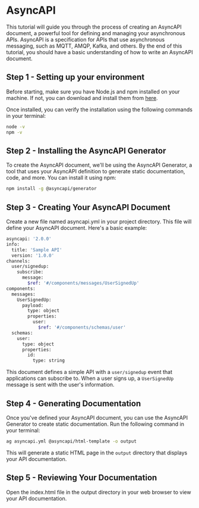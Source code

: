 
# AsyncAPI

This tutorial will guide you through the process of creating an AsyncAPI document, a powerful tool for defining and managing your asynchronous APIs. AsyncAPI is a specification for APIs that use asynchronous messaging, such as MQTT, AMQP, Kafka, and others. By the end of this tutorial, you should have a basic understanding of how to write an AsyncAPI document.

## Step 1 - Setting up your environment

Before starting, make sure you have Node.js and npm installed on your machine. If not, you can download and install them from [here](https://nodejs.org/en/download/).

Once installed, you can verify the installation using the following commands in your terminal:

```bash
node -v
npm -v
```

## Step 2 - Installing the AsyncAPI Generator

To create the AsyncAPI document, we'll be using the AsyncAPI Generator, a tool that uses your AsyncAPI definition to generate static documentation, code, and more. You can install it using npm:

```bash
npm install -g @asyncapi/generator
```

## Step 3 - Creating Your AsyncAPI Document

Create a new file named asyncapi.yml in your project directory. This file will define your AsyncAPI document. Here's a basic example:

```bash
asyncapi: '2.0.0'
info:
  title: 'Sample API'
  version: '1.0.0'
channels:
  user/signedup:
    subscribe:
      message:
        $ref: '#/components/messages/UserSignedUp'
components:
  messages:
    UserSignedUp:
      payload:
        type: object
        properties:
          user:
            $ref: '#/components/schemas/user'
  schemas:
    user:
      type: object
      properties:
        id:
          type: string
```

This document defines a simple API with a `user/signedup` event that applications can subscribe to. When a user signs up, a `UserSignedUp` message is sent with the user's information.

## Step 4 - Generating Documentation
Once you've defined your AsyncAPI document, you can use the AsyncAPI Generator to create static documentation. Run the following command in your terminal:

```bash
ag asyncapi.yml @asyncapi/html-template -o output
```

This will generate a static HTML page in the `output` directory that displays your API documentation.

## Step 5 - Reviewing Your Documentation

Open the index.html file in the output directory in your web browser to view your API documentation.
